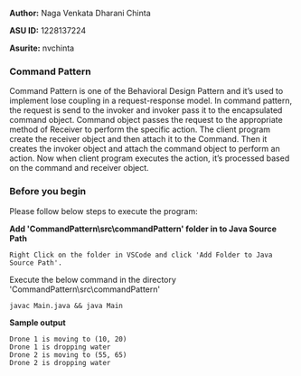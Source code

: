 **Author:** Naga Venkata Dharani Chinta

**ASU ID:** 1228137224

**Asurite:** nvchinta

### Command Pattern
Command Pattern is one of the Behavioral Design Pattern and it’s used to implement lose coupling in a request-response model. In command pattern, the request is send to the invoker and invoker pass it to the encapsulated command object. Command object passes the request to the appropriate method of Receiver to perform the specific action. The client program create the receiver object and then attach it to the Command. Then it creates the invoker object and attach the command object to perform an action. Now when client program executes the action, it’s processed based on the command and receiver object.

### Before you begin

Please follow below steps to execute the program:

**Add 'CommandPattern\src\commandPattern\' folder in to Java Source Path**
```
Right Click on the folder in VSCode and click 'Add Folder to Java Source Path'.
```

Execute the below command in the directory 'CommandPattern\src\commandPattern\'

```
javac Main.java && java Main
```

**Sample output**
```
Drone 1 is moving to (10, 20)
Drone 1 is dropping water
Drone 2 is moving to (55, 65)
Drone 2 is dropping water
```
